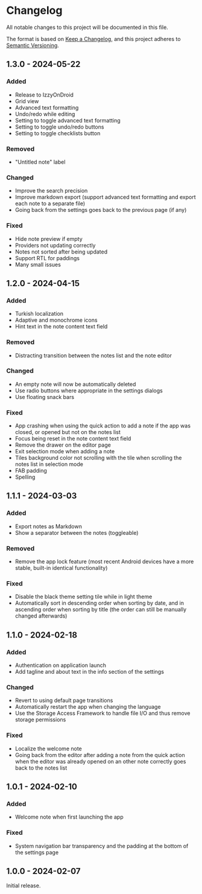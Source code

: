 # Changelog

All notable changes to this project will be documented in this file.

The format is based on [Keep a Changelog](https://keepachangelog.com/en/1.1.0/), and this project adheres to [Semantic Versioning](https://semver.org/spec/v2.0.0.html).

## 1.3.0 - 2024-05-22

### Added

- Release to IzzyOnDroid
- Grid view
- Advanced text formatting
- Undo/redo while editing
- Setting to toggle advanced text formatting
- Setting to toggle undo/redo buttons
- Setting to toggle checklists button

### Removed

- "Untitled note" label

### Changed

- Improve the search precision
- Improve markdown export (support advanced text formatting and export each note to a separate file)
- Going back from the settings goes back to the previous page (if any)

### Fixed

- Hide note preview if empty
- Providers not updating correctly
- Notes not sorted after being updated
- Support RTL for paddings
- Many small issues

## 1.2.0 - 2024-04-15

### Added

- Turkish localization
- Adaptive and monochrome icons
- Hint text in the note content text field

### Removed

- Distracting transition between the notes list and the note editor

### Changed

- An empty note will now be automatically deleted
- Use radio buttons where appropriate in the settings dialogs
- Use floating snack bars

### Fixed

- App crashing when using the quick action to add a note if the app was closed, or opened but not on the notes list
- Focus being reset in the note content text field
- Remove the drawer on the editor page
- Exit selection mode when adding a note
- Tiles background color not scrolling with the tile when scrolling the notes list in selection mode
- FAB padding
- Spelling

## 1.1.1 - 2024-03-03

### Added

- Export notes as Markdown
- Show a separator between the notes (toggleable)

### Removed

- Remove the app lock feature (most recent Android devices have a more stable, built-in identical functionality)

### Fixed

- Disable the black theme setting tile while in light theme
- Automatically sort in descending order when sorting by date, and in ascending order when sorting by title (the order can still be manually changed afterwards)

## 1.1.0 - 2024-02-18

### Added

- Authentication on application launch
- Add tagline and about text in the info section of the settings

### Changed

- Revert to using default page transitions
- Automatically restart the app when changing the language
- Use the Storage Access Framework to handle file I/O and thus remove storage permissions

### Fixed

- Localize the welcome note
- Going back from the editor after adding a note from the quick action when the editor was already opened on an other note correctly goes back to the notes list

## 1.0.1 - 2024-02-10

### Added

- Welcome note when first launching the app

### Fixed

- System navigation bar transparency and the padding at the bottom of the settings page

## 1.0.0 - 2024-02-07

Initial release.
